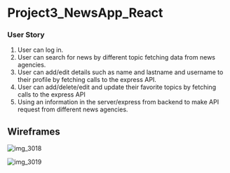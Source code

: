 # Project3_NewsApp_React

### User Story
1.	User can log in.
2.	User can search for news by different topic fetching data from news agencies.
3.	User can add/edit details such as name and lastname and username to their profile by fetching calls to the express API.
4.	User can add/delete/edit and update their favorite topics by fetching calls to the express API 
5.	Using an information in the server/express from backend to make API request from different news agencies.

## Wireframes

![img_3018](https://user-images.githubusercontent.com/26368039/53670620-9a88c300-3c38-11e9-850c-4e7329f00f87.jpg)

![img_3019](https://user-images.githubusercontent.com/26368039/53670692-c5731700-3c38-11e9-83aa-7591a22bde81.jpg)

